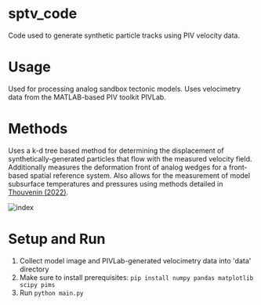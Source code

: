 # sptv_code
Code used to generate synthetic particle tracks using PIV velocity data.

# Usage
Used for processing analog sandbox tectonic models. Uses velocimetry data from the MATLAB-based PIV toolkit PIVLab.

# Methods
Uses a k-d tree based method for determining the displacement of synthetically-generated particles that flow with the measured velocity field. Additionally measures the deformation front of analog wedges for a front-based spatial reference system.
Also allows for the measurement of model subsurface temperatures and pressures using methods detailed in [Thouvenin (2022)](https://hammer.purdue.edu/articles/thesis/THE_IMPACT_OF_EROSION_ON_EXHUMATION_AND_STRUCTURAL_CONFIGURATION_IN_MOUNTAIN_BELTS_INSIGHTS_FROM_IMAGE_VELOCIMETRY_ANALYSIS_OF_COULOMB_WEDGE_MODELS/20371848).

![index](https://user-images.githubusercontent.com/112208915/221377725-76bf12f8-8390-4f53-8b78-95069cf3d8fb.png)

# Setup and Run

 1. Collect model image and PIVLab-generated velocimetry data into 'data' directory
 2. Make sure to install prerequisites:
    ```pip install numpy pandas matplotlib scipy pims```
 3. Run `python main.py`
